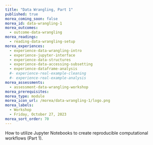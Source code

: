 ```yaml
---
title: "Data Wrangling, Part 1"
published: true
morea_coming_soon: false
morea_id: data-wrangling-1
morea_outcomes:
  - outcome-data-wrangling
morea_readings:
  - reading-data-wrangling-setup
morea_experiences:
  - experience-data-wrangling-intro
  - experience-jupyter-interface
  - experience-data-structures
  - experience-data-accessing-subsetting
  - experience-dataframe-analysis
  #- experience-real-example-cleaning
  #- experience-real-example-analysis
morea_assessments:
  - assessment-data-wrangling-workshop
morea_prerequisites:
morea_type: module
morea_icon_url: /morea/data-wrangling-1/logo.png
morea_labels:
  - Workshop
  - Friday, October 27, 2023
morea_sort_order: 70
---
```


How to utilize Jupyter Notebooks to create reproducible computational workflows (Part 1). 
